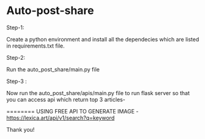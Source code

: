 # Auto-post-share
Step-1:

Create a python environment and install all the dependecies which are listed in requirements.txt file.

Step-2:

Run the auto_post_share/main.py file

Step-3 :

Now run the auto_post_share/apis/main.py file to run flask server so that you can access api which return top 3 articles-

========
USING FREE API TO GENERATE IMAGE - https://lexica.art/api/v1/search?q=keyword

Thank you!
